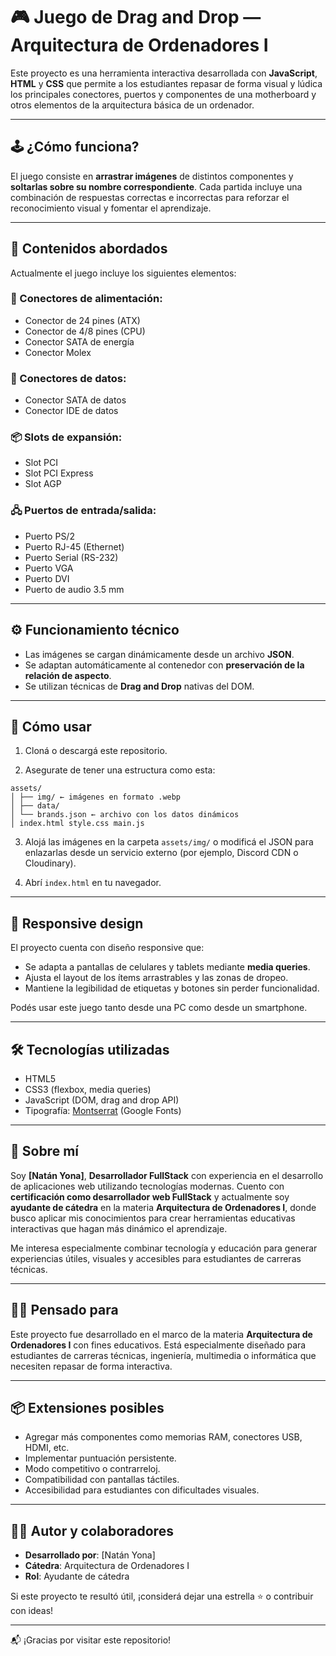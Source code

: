 # 🎮 Juego de Drag and Drop — Arquitectura de Ordenadores I

Este proyecto es una herramienta interactiva desarrollada con **JavaScript**, **HTML** y **CSS** que permite a los estudiantes repasar de forma visual y lúdica los principales conectores, puertos y componentes de una motherboard y otros elementos de la arquitectura básica de un ordenador.

---

## 🕹️ ¿Cómo funciona?

El juego consiste en **arrastrar imágenes** de distintos componentes y **soltarlas sobre su nombre correspondiente**. Cada partida incluye una combinación de respuestas correctas e incorrectas para reforzar el reconocimiento visual y fomentar el aprendizaje.

---

## 🧠 Contenidos abordados

Actualmente el juego incluye los siguientes elementos:

### 🔌 Conectores de alimentación:
- Conector de 24 pines (ATX)
- Conector de 4/8 pines (CPU)
- Conector SATA de energía
- Conector Molex

### 💾 Conectores de datos:
- Conector SATA de datos
- Conector IDE de datos

### 📦 Slots de expansión:
- Slot PCI
- Slot PCI Express
- Slot AGP

### 🖧 Puertos de entrada/salida:
- Puerto PS/2
- Puerto RJ-45 (Ethernet)
- Puerto Serial (RS-232)
- Puerto VGA
- Puerto DVI
- Puerto de audio 3.5 mm

---

## ⚙️ Funcionamiento técnico

- Las imágenes se cargan dinámicamente desde un archivo **JSON**.
- Se adaptan automáticamente al contenedor con **preservación de la relación de aspecto**.
- Se utilizan técnicas de **Drag and Drop** nativas del DOM.

---

## 🚀 Cómo usar

1. Cloná o descargá este repositorio.
   
2. Asegurate de tener una estructura como esta:
```
assets/
│ ├── img/ ← imágenes en formato .webp
│ ├── data/
│ └── brands.json ← archivo con los datos dinámicos
│ index.html style.css main.js
```
3. Alojá las imágenes en la carpeta `assets/img/` o modificá el JSON para enlazarlas desde un servicio externo (por ejemplo, Discord CDN o Cloudinary).
   
4. Abrí `index.html` en tu navegador.

---

## 📱 Responsive design

El proyecto cuenta con diseño responsive que:
- Se adapta a pantallas de celulares y tablets mediante **media queries**.
- Ajusta el layout de los ítems arrastrables y las zonas de dropeo.
- Mantiene la legibilidad de etiquetas y botones sin perder funcionalidad.

Podés usar este juego tanto desde una PC como desde un smartphone.

---

## 🛠 Tecnologías utilizadas

- HTML5
- CSS3 (flexbox, media queries)
- JavaScript (DOM, drag and drop API)
- Tipografía: [Montserrat](https://fonts.google.com/specimen/Montserrat) (Google Fonts)

---

## 👤 Sobre mí

Soy **[Natán Yona]**, **Desarrollador FullStack** con experiencia en el desarrollo de aplicaciones web utilizando tecnologías modernas. Cuento con **certificación como desarrollador web FullStack** y actualmente soy **ayudante de cátedra** en la materia **Arquitectura de Ordenadores I**, donde busco aplicar mis conocimientos para crear herramientas educativas interactivas que hagan más dinámico el aprendizaje.

Me interesa especialmente combinar tecnología y educación para generar experiencias útiles, visuales y accesibles para estudiantes de carreras técnicas.

---

## 🧑‍🏫 Pensado para

Este proyecto fue desarrollado en el marco de la materia **Arquitectura de Ordenadores I** con fines educativos. Está especialmente diseñado para estudiantes de carreras técnicas, ingeniería, multimedia o informática que necesiten repasar de forma interactiva.

---

## 📦 Extensiones posibles

- Agregar más componentes como memorias RAM, conectores USB, HDMI, etc.
- Implementar puntuación persistente.
- Modo competitivo o contrarreloj.
- Compatibilidad con pantallas táctiles.
- Accesibilidad para estudiantes con dificultades visuales.

---

## 👨‍🏫 Autor y colaboradores

- **Desarrollado por**: [Natán Yona]
- **Cátedra**: Arquitectura de Ordenadores I
- **Rol**: Ayudante de cátedra

Si este proyecto te resultó útil, ¡considerá dejar una estrella ⭐ o contribuir con ideas!

---

📬 ¡Gracias por visitar este repositorio!
